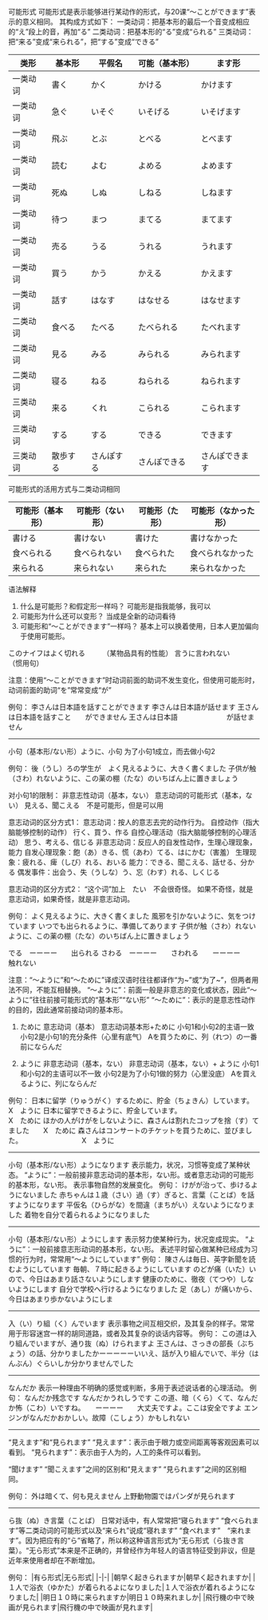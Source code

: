 可能形式
可能形式是表示能够进行某动作的形式，与20课“～ことができます”表示的意义相同。
其构成方式如下：
一类动词：把基本形的最后一个音变成相应的“え”段上的音，再加“る”
二类动词：把基本形的“る”变成“られる”
三类动词：把“来る”变成“来られる”，把“する”变成“できる”

|类形|基本形|平假名|可能（基本形）|ます形|
|-|-|-|-|-|
|一类动词|書く|かく|かける|かけます|
|一类动词|急ぐ|いそぐ|いそげる|いそげます|
|一类动词|飛ぶ|とぶ|とべる|とべます|
|一类动词|読む|よむ|よめる|よめます|
|一类动词|死ぬ|しぬ|しねる|しねます|
|一类动词|待つ|まつ|まてる|まてます|
|一类动词|売る|うる|うれる|うれます|
|一类动词|買う|かう|かえる|かえます|
|一类动词|話す|はなす|はなせる|はなせます|
|二类动词|食べる|たべる|たべられる|たべれます|
|二类动词|見る|みる|みられる|みられます|
|二类动词|寝る|ねる|ねられる|ねられます|
|三类动词|来る|くれ|こられる|こられます|
|三类动词|する|する|できる|できます|
|三类动词|散歩する|さんぽする|さんぽできる|さんぽできます|

可能形式的活用方式与二类动词相同

|可能形（基本形）| 可能形（ない形）|可能形（た形）|可能形（なかった形）|
|-|-|-|-|
|書ける|書けない|書けた|書けなかった|
|食べられる|食べられない|食べられた|食べられなかった|
|来られる|来られない|来られた|来られなかった|

语法解释
1. 什么是可能形？和假定形一样吗？
   可能形是指我能够，我可以
2. 可能形为什么还可以变形？
   当成是全新的动词看待
3. 可能形和“～ことができます”一样吗？
   基本上可以换着使用，日本人更加偏向于使用可能形。

このナイフはよく切れる　　　（某物品具有的性能）
言うに言われない　　　　　　（惯用句）

注意：使用“～ことができます”时动词前面的助词不发生变化，但使用可能形时，动词前面的助词“を”常常变成“が”

例句：
李さんは日本語を話すことができます
李さんは日本語が話せます
王さんは日本語を話すこと　　ができません
王さんは日本語　　　　　　　が話せません

------
小句（基本形/ない形）ように、小句
为了小句1成立，而去做小句2

例句：
後（うし）ろの学生が　よく見えるように、大きく書くました
子供が触（さわ）れないように、この薬の棚（たな）のいちばん上に置きましょう

对小句1的限制：
非意志性动词（基本，ない）
意志动词的可能形式（基本，ない）
見える、聞こえる　不是可能形，但是可以用

意志动词的区分方式1：
意志动词：按人的意志去完的动作行为。
    自控动作（指大脑能够控制的动作） 行く、買う、作る
    自控心理活动（指大脑能够控制的心理活动） 思う、考える、信じる
非意志动词：反应人的自发性动作，生理心理现象，能力
    自发心理现象：飽（あ）きる、慌（あわ）てる、はにかむ（害羞）
    生理现象：疲れる、痺（しび）れる、おいる
    能力：できる、聞こえる、話せる、分かる
    偶发事件：出会う、失（うしな）う、忘（わす）れる、しくじる

意志动词的区分方式2：
“这个词”加上　たい　不会很奇怪。
如果不奇怪，就是意志动词，如果奇怪，就是非意志动词。

例句：
よく見えるように、大きく書くました
風邪を引かないように、気をつけています
いつでも出られるように、準備してあります
子供が触（さわ）れないように、この薬の棚（たな）のいちばん上に置きましょう

でる　ーーーー　　出られる
さわる　ーーーー　　さわれる　　ーーーー　　触れない

注意：“～ように”和“～ために”译成汉语时往往都译作“为~”或“为了~”，但两者用法不同，不能互相替换。
“～ように”：前面一般是非意志的变化或状态，因此“～ように”往往前接可能形式的“基本形”“ない形”
“～ために”：表示的是意志性动作的目的，因此通常前接动词的基本形。

1. ために
   意志动词（基本）
   意志动词基本形+ために
   小句1和小句2的主语一致
   小句2是小句1的充分条件（心里有底气）
   Aを買うために、列（れつ）の一番前にならんだ

2. ように
   非意志动词（基本，ない）
   非意志动词（基本，ない）+ ように
   小句1和小句2的主语可以不一致
   小句2是为了小句1做的努力（心里没底）
   Aを買えるように、列にならんだ

例句：
日本に留学（りゅうがく）するために、貯金（ちょきん）しています。　　X　ように
日本に留学できるように、貯金しています。　　　　　　　　　　　　　　X　ために
ほかの人がけがをしないように、森さんは割れたコップを捨（す）てました　　X　ために
森さんはコンサートのチケットを買うために、並びました。　　　　　　　　　X　ように

------
小句（基本形/ない形）ようになります
表示能力，状况，习惯等变成了某种状态。
“ように”：一般前接非意志动词的基本形，ない形。或者意志动词的可能形的基本形，ない形。
表示事物自然的发展变化。
例句：
けがが治って、歩けるようにないました
赤ちゃんは１歳（さい）過（す）ぎると、言葉（ことば）を話すようになります
平仮名（ひらがな）を間違（まちがい）えないようになりました
着物を自分で着られるようになりました

------
小句（基本形/ない形）ようにします
表示努力使某种行为，状况变成现实。
“ように”：一般前接意志形动词的基本形，ない形。
表述平时留心做某种已经成为习惯的行为时，常常用“～ようにしています”
例句：
陳さんは毎日、英字新聞を読むようにしています
毎朝、７時に起きるようにしています
のどが痛（いた）いので、今日はあまり話さないようにします
健康のために、徹夜（てつや）しないようにします
自分で学校へ行けるようになりました
足（あし）が痛いから、今日はあまり歩かないようにしま

------
入（い）り組（く）んでいます
表示事物之间互相交织，及其复杂的样子。常常用于形容迷宫一样的胡同道路，或者及其复杂的谈话内容等。
例句：
この道は入り組んでいますが、通り抜（ぬ）けられますよ
王さんは、さっきの部長（ぶちょう）の話、分かりましたかーーーーーいいえ、話が入り組んでいで、半分（はんぶん）ぐらいしか分かりませんでした

------
なんだか
表示一种理由不明确的感觉或判断，多用于表述说话者的心理活动。
例句：
なんだか残念です
なんだかうれしうです
この道、暗（くら）くて、なんだか怖（こわ）いですね。　　ーーーー　　大丈夫ですよ。ここは安全ですよ
エンジンがなんだかおかしい。故障（こしょう）かもしれない

------
“見えます”和“見られます”
“見えます”：表示由于眼力或空间距离等客观因素可以看到。
“見られます”：表示由于人为的，人工的条件可以看到。

“聞けます” “聞こえます”之间的区别和“見えます” “見られます”之间的区别相同。

例句：
外は暗くて、何も見えません
上野動物園ではパンダが見られます

------
ら抜（ぬ）き言葉（ことば）
日常对话中，有人常常把“寝られます” “食べられます”等二类动词的可能形式以及“来られ”说成“寝れます” “食べれます”　“来れます”。因为把应有的“ら”省略了，所以称这种语言形式为“无ら形式（ら抜き言葉）。“无ら形式”本来是不正确的，并曾经作为年轻人的语言特征受到非议，但是近年来使用者却在不断增加。

例句：
|有ら形式|无ら形式|
|-|-|
|朝早く起きられますか|朝早く起きれますか|
|１人で浴衣（ゆかた）が着られるよになりました|１人で浴衣が着れるようになりました|
|明日１０時に来られますか|明日１０時来れましか|
|飛行機の中で映画が見られます|飛行機の中で映画が見れます|